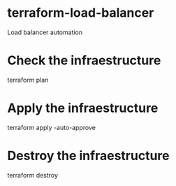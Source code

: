 # terraform-load-balancer
Load balancer automation

# Check the infraestructure
terraform plan

# Apply the infraestructure
terraform apply -auto-approve

# Destroy the infraestructure
terraform destroy
